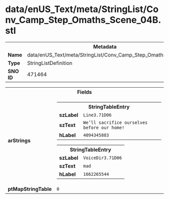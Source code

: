 <h1>data/enUS_Text/meta/StringList/Conv_Camp_Step_Omaths_Scene_04B.stl</h1><table><tr><th colspan="100%">Metadata</th></tr><tr><td><b>Name</b></td><td>data/enUS_Text/meta/StringList/Conv_Camp_Step_Omaths_Scene_04B.stl</td></tr><tr><td><b>Type</b></td><td>StringListDefinition</td></tr><tr><td><b>SNO ID</b></td><td>471464</td></tr></table>

<table><tr><th colspan="100%">Fields</th></tr><tr><td><b>arStrings</b></td><td><table><tr><th colspan="100%">StringTableEntry</th></tr><tr><td><b>szLabel</b></td><td><code>Line3.71D06</code></td></tr><tr><td><b>szText</b></td><td><code>We’ll sacrifice ourselves before our home!</code></td></tr><tr><td><b>hLabel</b></td><td><code>4094345883</code></td></tr></table>


<table><tr><th colspan="100%">StringTableEntry</th></tr><tr><td><b>szLabel</b></td><td><code>VoiceDir3.71D06</code></td></tr><tr><td><b>szText</b></td><td><code>mad</code></td></tr><tr><td><b>hLabel</b></td><td><code>1662265544</code></td></tr></table>


</td></tr><tr><td><b>ptMapStringTable</b></td><td><code>0</code></td></tr></table>

